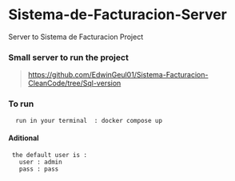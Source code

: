 # Sistema-de-Facturacion-Server
Server to Sistema de Facturacion Project

### Small server to run the project
 > https://github.com/EdwinGeul01/Sistema-Facturacion-CleanCode/tree/Sql-version
 
 
### To run 
```
  run in your terminal  : docker compose up
```

#### Aditional
 ```
  the default user is :
    user : admin
    pass : pass
```

